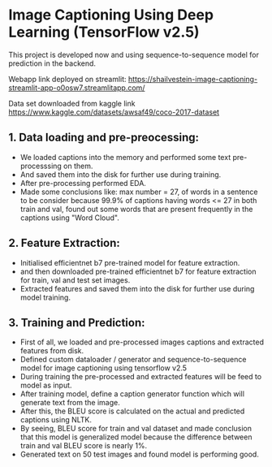 # Image Captioning Using Deep Learning (TensorFlow v2.5)

This project is developed now and using sequence-to-sequence model for prediction in the backend.

Webapp link deployed on streamlit: https://shailvestein-image-captioning-streamlit-app-o0osw7.streamlitapp.com/

Data set downloaded from kaggle link https://www.kaggle.com/datasets/awsaf49/coco-2017-dataset

## 1. Data loading and pre-preocessing:
* We loaded captions into the memory and performed some text pre-processsing on them.
* And saved them into the disk for further use during training.
* After pre-processing performed EDA.
* Made some conclusions like: max number = 27, of words in a sentence to be consider because 99.9% of captions having words <= 27 in both train and val, found out some words that are present frequently in the captions using "Word Cloud".

## 2. Feature Extraction:
* Initialised efficientnet b7 pre-trained model for feature extraction.
* and then downloaded pre-trained efficientnet b7 for feature extraction for train, val and test set images.
* Extracted features and saved them into the disk for further use during model training.

## 3. Training and Prediction:
* First of all, we loaded and pre-processed images captions and extracted features from disk.
* Defined custom dataloader / generator and sequence-to-sequence model for image captioning using tensorflow v2.5
* During training the pre-processed and extracted features will be feed to model as input.
* After training model, define a caption generator function which will generate text from the image.
* After this, the BLEU score is calculated on the actual and predicted captions using NLTK.
* By seeing, BLEU score for train and val dataset and made conclusion that this model is generalized model because the difference between train and val BLEU score is nearly 1%.
* Generated text on 50 test images and found model is performing good.
